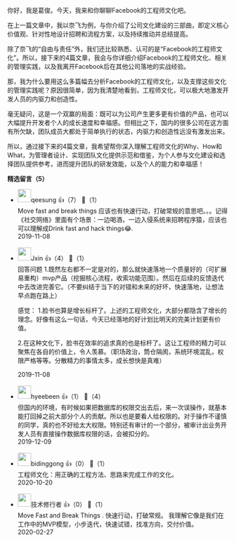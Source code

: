 你好，我是葛俊。今天，我来和你聊聊Facebook的工程师文化吧。

在上一篇文章中，我以奈飞为例，与你介绍了公司文化建设的三部曲，即定义核心价值观、针对性地设计招聘和流程方案，以及持续推动并总结提高。

除了奈飞的“自由与责任”外，我们还比较熟悉、认可的是“Facebook的工程师文化”。所以，接下来的4篇文章，我会与你详细介绍Facebook的工程师文化、相关的管理实践，以及我离开Facebook后在其他公司落地的实战经验。

那，我为什么要用这么多篇幅去分析Facebook的工程师文化，以及支撑这些文化的管理实践呢？原因很简单，因为我清楚地看到，工程师文化，可以极大地激发开发人员的内驱力和创造性。

毫无疑问，这是一个双赢的局面：既可以为公司产生更多更有价值的产品，也可以大幅提升开发者个人的成长速度和幸福感。但相比之下，国内的很多公司在这方面有所欠缺，团队成员大都处于简单执行的状态，内驱力和创造性远没有激发出来。

所以，通过接下来的4篇文章，我希望帮你深入理解工程师文化的Why、How和What，为管理者设计、实现团队文化提供示范和借鉴，为个人参与文化建设和选择团队提供参考，进而提升团队的研发效能，以及个人的能力和幸福感！
<div><strong>精选留言（5）</strong></div><ul>
<li><img src="https://static001.geekbang.org/account/avatar/00/0f/a9/b9/ea13efe6.jpg" width="30px"><span>qeesung</span> 👍（7） 💬（1）<div>Move fast and break things 应该也有快速行动，打破常规的意思吧。。。记得《社交网络》里面有个场景：一边喝酒，一边入侵系统来招聘程序猿，应该也可以理解成Drink fast and hack things😂.</div>2019-11-08</li><br/><li><img src="https://static001.geekbang.org/account/avatar/00/13/17/27/ec30d30a.jpg" width="30px"><span>Jxin</span> 👍（4） 💬（1）<div>回答问题
1.既然左右都不一定是对的，那么就快速落地一个质量好的（可扩展易重构）mvp产品（挖掘核心流程，收索功能范围）。然后在后续的反馈迭代中去改进完善它。（不要纠结于当下的对错和未来的好坏，快速落地，让想法早点跑在路上）

感觉：
1.脸书也算是增长标杆了。上述的工程师文化，大部分都隐含了增长的理念。好像有这么一句话，今天已经落地的好计划比明天的完美计划更有价值。

2.在这种文化下，脸书在效率的追求真的也是标杆了。这让工程师的精力可以聚焦在各自的价值上，令人羡慕。（职场政治，筒仓隔阂，系统环境混乱，权限严格等等。分散精力的事情太多，成长想快是真难）</div>2019-11-08</li><br/><li><img src="https://static001.geekbang.org/account/avatar/00/11/ca/6e/126b76bc.jpg" width="30px"><span>hyeebeen</span> 👍（1） 💬（4）<div>但国内的环境，有时候如果把数据库的权限交出去后，来一次误操作，就基本能打回掉之前大部分个人的贡献。所以也是要看人给权限的。对于操作不谨慎的同学，真的也不好给太大权限。特别还有审计的一个部分，被审计出业务开发人员有直接操作数据库权限的话，会被扣分的。</div>2019-12-09</li><br/><li><img src="https://static001.geekbang.org/account/avatar/00/1c/f9/36/f44b633e.jpg" width="30px"><span>bidinggong</span> 👍（0） 💬（1）<div>工程师文化：用正确的工程方法、思路来完成工作的文化。</div>2020-10-20</li><br/><li><img src="https://static001.geekbang.org/account/avatar/00/0f/75/9b/611e74ab.jpg" width="30px"><span>技术修行者</span> 👍（0） 💬（1）<div> Move Fast and Break Things .
快速行动，打破常规。
我理解它像是我们在工作中的MVP模型，小步迭代，快速试错，找准方向，交付价值。</div>2020-02-27</li><br/>
</ul>